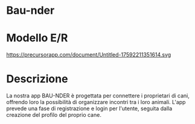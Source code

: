 # Bau-nder

# Modello E/R

https://precursorapp.com/document/Untitled-17592211351614.svg

# Descrizione

La nostra app BAU-NDER è progettata per connettere i proprietari di cani, offrendo loro la possibilità di organizzare incontri tra i loro animali. L'app prevede una fase di registrazione e login per l'utente, seguita dalla creazione del profilo del proprio cane.
